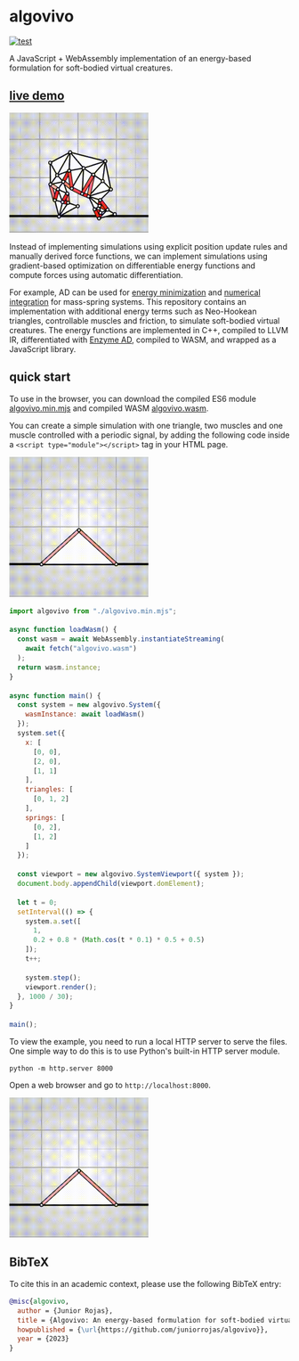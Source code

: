 # algovivo

[![test](https://github.com/juniorrojas/algovivo/actions/workflows/test.yml/badge.svg)](https://github.com/juniorrojas/algovivo/actions/workflows/test.yml)

A JavaScript + WebAssembly implementation of an energy-based formulation for soft-bodied virtual creatures.

## [live demo](https://juniorrojas.com/algovivo)

<a href="https://juniorrojas.com/algovivo">
  <img src="media/locomotion.gif" width="250px">
</a>

Instead of implementing simulations using explicit position update rules and manually derived force functions, we can implement simulations using gradient-based optimization on differentiable energy functions and compute forces using automatic differentiation.

For example, AD can be used for [energy minimization](https://github.com/juniorrojas/hookean-springs-pytorch) and [numerical integration](https://github.com/juniorrojas/springs-integration-pytorch) for mass-spring systems. This repository contains an implementation with additional energy terms such as Neo-Hookean triangles, controllable muscles and friction, to simulate soft-bodied virtual creatures. The energy functions are implemented in C++, compiled to LLVM IR, differentiated with [Enzyme AD](https://github.com/EnzymeAD/Enzyme), compiled to WASM, and wrapped as a JavaScript library.

## quick start

To use in the browser, you can download the compiled ES6 module [algovivo.min.mjs](build/algovivo.min.mjs) and compiled WASM [algovivo.wasm](./build/algovivo.wasm).

You can create a simple simulation with one triangle, two muscles and one muscle controlled with a periodic signal, by adding the following code inside a `<script type="module"></script>` tag in your HTML page.

<img src="media/periodic.gif" width="250px">

```js
import algovivo from "./algovivo.min.mjs";

async function loadWasm() {
  const wasm = await WebAssembly.instantiateStreaming(
    await fetch("algovivo.wasm")
  );
  return wasm.instance;
}

async function main() {
  const system = new algovivo.System({
    wasmInstance: await loadWasm()
  });
  system.set({
    x: [
      [0, 0],
      [2, 0],
      [1, 1]
    ],
    triangles: [
      [0, 1, 2]
    ],
    springs: [
      [0, 2],
      [1, 2]
    ]
  });

  const viewport = new algovivo.SystemViewport({ system });
  document.body.appendChild(viewport.domElement);

  let t = 0;
  setInterval(() => {
    system.a.set([
      1,
      0.2 + 0.8 * (Math.cos(t * 0.1) * 0.5 + 0.5)
    ]);
    t++;

    system.step();
    viewport.render();
  }, 1000 / 30);
}

main();
```

To view the example, you need to run a local HTTP server to serve the files. One simple way to do this is to use Python's built-in HTTP server module.

```
python -m http.server 8000
```

Open a web browser and go to `http://localhost:8000`.

<img src="media/periodic.gif" width="250px">

## BibTeX

To cite this in an academic context, please use the following BibTeX entry:

```bibtex
@misc{algovivo,
  author = {Junior Rojas},
  title = {Algovivo: An energy-based formulation for soft-bodied virtual creatures},
  howpublished = {\url{https://github.com/juniorrojas/algovivo}},
  year = {2023}
}
```
